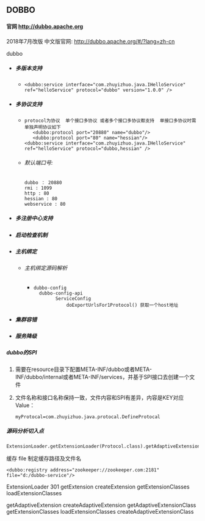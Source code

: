 ## DOBBO

#### 官网 http://dubbo.apache.org

2018年7月改版 中文版官网:
http://dubbo.apache.org/#/?lang=zh-cn

dubbo

- ##### 多版本支持

  - ```
    <dubbo:service interface="com.zhuyizhuo.java.IHelloService"  ref="helloService" protocol="dubbo" version="1.0.0" />
    ```

- ##### 多协议支持

  - ```
    protocol为协议  单个接口多协议 或者多个接口多协议都支持  单接口多协议时需单独声明协议如下
       <dubbo:protocol port="20880" name="dubbo"/>
       <dubbo:protocol port="80" name="hessian"/>
    <dubbo:service interface="com.zhuyizhuo.java.IHelloService"               ref="helloService" protocol="dubbo,hessian" />
    ```

  - ###### 默认端口号:

    ```
    dubbo ： 20880
    rmi : 1099
    http : 80
    hessian : 80
    webservice : 80
    ```

- ##### 多注册中心支持

- ##### 启动检查机制

- ##### 主机绑定

  - ###### 主机绑定源码解析

    - ```
      dubbo-config
      	dubbo-config-api
              ServiceConfig
                  doExportUrlsFor1Protocol() 获取一个host地址
      ```

- ##### 集群容错

- ##### 服务降级

##### 

##### dubbo的SPI

1. 需要在resource目录下配置META-INF/dubbo或者META-INF/dubbo/internal或者META-INF/services，并基于SPI接口去创建一个文件

2. 文件名称和接口名称保持一致，文件内容和SPI有差异，内容是KEY对应Value：

   ```
   myProtocal=com.zhuyizhuo.java.protocal.DefineProtocal
   ```

##### 源码分析切入点

```
ExtensionLoader.getExtensionLoader(Protocol.class).getAdaptiveExtension();
```

缓存 file 制定缓存路径及文件名
```
<dubbo:registry address="zookeeper://zookeeper.com:2181" file="d:/dubbo-service"/>
```



ExtensionLoader
  301 
  getExtension
    createExtension
      getExtensionClasses
        loadExtensionClasses


  
  getAdaptiveExtension
    createAdaptiveExtension
      getAdaptiveExtensionClass
        getExtensionClasses
          loadExtensionClasses
        createAdaptiveExtensionClass